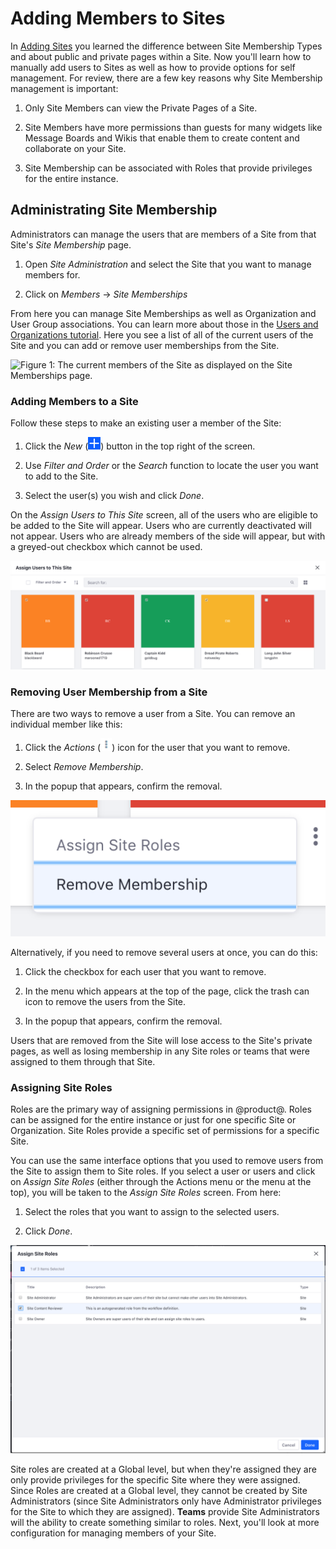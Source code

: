 # Adding Members to Sites [](id=adding-members-to-sites)

In [Adding Sites](/discover/portal/-/knowledge_base/7-1/adding-sites) you 
learned the difference between Site Membership Types and about public and 
private pages within a Site. Now you'll learn how to manually add users to
Sites as well as how to provide options for self management. For review, there 
are a few key reasons why Site Membership management is important:

1.  Only Site Members can view the Private Pages of a Site.

2.  Site Members have more permissions than guests for many widgets like
    Message Boards and Wikis that enable them to create content and collaborate
    on your Site.

3.  Site Membership can be associated with Roles that provide privileges for
    the entire instance.

## Administrating Site Membership [](id=administrating-site-membership)

Administrators can manage the users that are members of a Site from that Site's 
*Site Membership* page.

1.  Open *Site Administration* and select the Site that you want to manage
    members for.
    
2.  Click on *Members* &rarr; *Site Memberships*

From here you can manage Site Memberships as well as Organization and User 
Group associations. You can learn more about those in the [Users and Organizations tutorial](/discover/portal/-/knowledge_base/7-1/users-and-organizations). Here 
you see a list of all of the current users of the Site and you can add or 
remove user memberships from the Site.

![Figure 1: The current members of the Site as displayed on the *Site Memberships* page. ](../../../../images/orgs-add-organization-site.png)

### Adding Members to a Site [](id=adding-members-to-a-site)

Follow these steps to make an existing user a member of the Site:

1.  Click the *New* (![Add User](../../../../images/icon-add.png)) 
    button in the top right of the screen.

2.  Use *Filter and Order* or the *Search* function to locate the user you want
    to add to the Site.
    
3.  Select the user(s) you wish and click *Done*.

On the *Assign Users to This Site* screen, all of the users who are eligible to
be added to the Site will appear. Users who are currently deactivated will not 
appear. Users who are already members of the side will appear, but with a 
greyed-out checkbox which cannot be used.

![Figure 2: The list of users available to add to the current Site. Note that the current members are visible but cannot be added or removed here. ](../../../../images/assign-users.png)

### Removing User Membership from a Site [](id=removing-user-membership-from-a-site)

There are two ways to remove a user from a Site. You can remove an individual 
member like this:

1.  Click the *Actions* (![Actions](../../../../images/icon-actions.png)) icon
    for the user that you want to remove.
    
2.  Select *Remove Membership*.

3.  In the popup that appears, confirm the removal.

![Figure 3: Selecting to remove a user. ](../../../../images/remove-user.png)

Alternatively, if you need to remove several users at once, you can do this:

1.  Click the checkbox for each user that you want to remove.

2.  In the menu which appears at the top of the page, click the trash can icon
    to remove the users from the Site. 
    
3.  In the popup that appears, confirm the removal.

Users that are removed from the Site will lose access to the Site's private pages, as well as losing membership in any Site roles or teams that were assigned to them through that Site.

### Assigning Site Roles [](id=assigning-site-roles)

Roles are the primary way of assigning permissions in @product@. Roles can be 
assigned for the entire instance or just for one specific Site or Organization.
Site Roles provide a specific set of permissions for a specific Site.

You can use the same interface options that you used to remove users from the 
Site to assign them to Site roles. If you select a user or users and click on
*Assign Site Roles* (either through the Actions menu or the menu at the top), 
you will be taken to the *Assign Site Roles* screen. From here:

1.  Select the roles that you want to assign to the selected users.

2.  Click *Done*.

![Figure 4: Assigning Site Roles. ](../../../../images/assigning-site-roles.png)

Site roles are created at a Global level, but when they're assigned they are 
only provide privileges for the specific Site where they were assigned. Since 
Roles are created at a Global level, they cannot be created by Site 
Administrators (since Site Administrators only have Administrator privileges 
for the Site to which they are assigned). **Teams** provide Site Administrators 
will the ability to create something similar to roles. Next, you'll look at more configuration for managing members of your Site.
